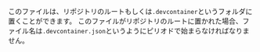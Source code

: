 このファイルは、リポジトリのルートもしくは`.devcontainer`というフォルダに置くことができます。 このファイルがリポジトリのルートに置かれた場合、ファイル名は`.devcontainer.json`というようにピリオドで始まらなければなりません。

